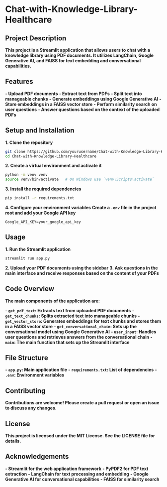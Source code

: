 # Chat-with-Knowledge-Library-Healthcare

## Project Description
**This project is a Streamlit application that allows users to chat with a knowledge library using PDF documents. It utilizes LangChain, Google Generative AI, and FAISS for text embedding and conversational capabilities.**

## Features
**- Upload PDF documents**
**- Extract text from PDFs**
**- Split text into manageable chunks**
**- Generate embeddings using Google Generative AI**
**- Store embeddings in a FAISS vector store**
**- Perform similarity search on user questions**
**- Answer questions based on the context of the uploaded PDFs**

## Setup and Installation
**1. Clone the repository**
```bash
git clone https://github.com/yourusername/Chat-with-Knowledge-Library-Healthcare.git
cd Chat-with-Knowledge-Library-Healthcare
```
**2. Create a virtual environment and activate it**
```bash
python -m venv venv
source venv/bin/activate   # On Windows use `venv\Scripts\activate`
```
**3. Install the required dependencies**
```bash
pip install -r requirements.txt
```
**4. Configure your environment variables**
**Create a `.env` file in the project root and add your Google API key**
```
Google_API_KEY=your_google_api_key
```

## Usage
**1. Run the Streamlit application**
```bash
streamlit run app.py
```
**2. Upload your PDF documents using the sidebar**
**3. Ask questions in the main interface and receive responses based on the content of your PDFs**

## Code Overview
**The main components of the application are:**

**- `get_pdf_text`: Extracts text from uploaded PDF documents**
**- `get_text_chunks`: Splits extracted text into manageable chunks**
**- `get_vector_store`: Generates embeddings for text chunks and stores them in a FAISS vector store**
**- `get_conversational_chain`: Sets up the conversational model using Google Generative AI**
**- `user_input`: Handles user questions and retrieves answers from the conversational chain**
**- `main`: The main function that sets up the Streamlit interface**

## File Structure
**- `app.py`: Main application file**
**- `requirements.txt`: List of dependencies**
**- `.env`: Environment variables**

## Contributing
**Contributions are welcome! Please create a pull request or open an issue to discuss any changes.**

## License
**This project is licensed under the MIT License. See the LICENSE file for details.**

## Acknowledgements
**- Streamlit for the web application framework**
**- PyPDF2 for PDF text extraction**
**- LangChain for text processing and embedding**
**- Google Generative AI for conversational capabilities**
**- FAISS for similarity search**
```
